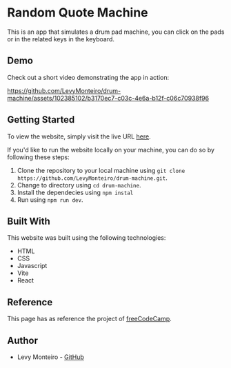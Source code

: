 # Random Quote Machine
This is an app that simulates a drum pad machine, you can click on the pads or in the related keys in the keyboard. 

## Demo
Check out a short video demonstrating the app in action:


https://github.com/LevyMonteiro/drum-machine/assets/102385102/b3170ec7-c03c-4e6a-b12f-c06c70938f96



## Getting Started
To view the website, simply visit the live URL <a href="https://drum-machine-levymonteiro.vercel.app/" target="_blank">here</a>.

If you'd like to run the website locally on your machine, you can do so by following these steps:
<ol>
<li>Clone the repository to your local machine using <code>git clone https://github.com/LevyMonteiro/drum-machine.git</code>.</li>
<li>Change to directory using <code>cd drum-machine</code>.</li>
<li>Install the dependecies using <code>npm instal</code></li>
<li>Run using <code>npm run dev</code>.</li>
</ol>

## Built With
This website was built using the following technologies:
<ul>
<li>HTML</li>
<li>CSS</li>
<li>Javascript</li>
<li>Vite</li>
<li>React</li>
</ul>

## Reference
This page has as reference the project of <a href="https://www.freecodecamp.org/learn" target="_blank">freeCodeCamp</a>.

## Author
<ul>
<li>Levy Monteiro - <a href="https://github.com/LevyMonteiro" target="_blank">GitHub</a></li>
</ul>
